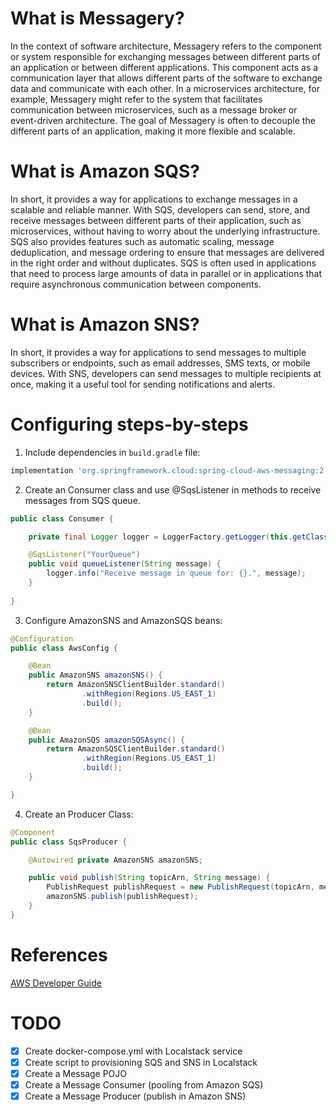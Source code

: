 # What is Messagery?
In the context of software architecture, Messagery refers to the component or system responsible for exchanging messages between different parts of an application or between different applications. This component acts as a communication layer that allows different parts of the software to exchange data and communicate with each other. In a microservices architecture, for example, Messagery might refer to the system that facilitates communication between microservices, such as a message broker or event-driven architecture. The goal of Messagery is often to decouple the different parts of an application, making it more flexible and scalable.

# What is Amazon SQS?
In short, it provides a way for applications to exchange messages in a scalable and reliable manner. With SQS, developers can send, store, and receive messages between different parts of their application, such as microservices, without having to worry about the underlying infrastructure. SQS also provides features such as automatic scaling, message deduplication, and message ordering to ensure that messages are delivered in the right order and without duplicates. SQS is often used in applications that need to process large amounts of data in parallel or in applications that require asynchronous communication between components.

# What is Amazon SNS?
In short, it provides a way for applications to send messages to multiple subscribers or endpoints, such as email addresses, SMS texts, or mobile devices. With SNS, developers can send messages to multiple recipients at once, making it a useful tool for sending notifications and alerts.

# Configuring steps-by-steps
1. Include dependencies in `build.gradle` file:
```groovy
implementation 'org.springframework.cloud:spring-cloud-aws-messaging:2.2.6.RELEASE'
```

2. Create an Consumer class and use @SqsListener in methods to receive messages from SQS queue.
```java
public class Consumer {

    private final Logger logger = LoggerFactory.getLogger(this.getClass());

    @SqsListener("YourQueue")
    public void queueListener(String message) {
        logger.info("Receive message in queue for: {}.", message);
    }
    
}
```

3. Configure AmazonSNS and AmazonSQS beans:
```java
@Configuration
public class AwsConfig {

    @Bean
    public AmazonSNS amazonSNS() {
        return AmazonSNSClientBuilder.standard()
                .withRegion(Regions.US_EAST_1)
                .build();
    }

    @Bean
    public AmazonSQS amazonSQSAsync() {
        return AmazonSQSClientBuilder.standard()
                .withRegion(Regions.US_EAST_1)
                .build();
    }

}
```

4. Create an Producer Class:
```java
@Component
public class SqsProducer {

    @Autowired private AmazonSNS amazonSNS;

    public void publish(String topicArn, String message) {
        PublishRequest publishRequest = new PublishRequest(topicArn, message);
        amazonSNS.publish(publishRequest);
    }
}
```

# References

[AWS Developer Guide](https://docs.aws.amazon.com/en_us/sns/latest/dg/Welcome.html)

# TODO

- [x] Create docker-compose.yml with Localstack service
- [x] Create script to provisioning SQS and SNS in Localstack
- [x] Create a Message POJO
- [x] Create a Message Consumer (pooling from Amazon SQS)
- [x] Create a Message Producer (publish in Amazon SNS)